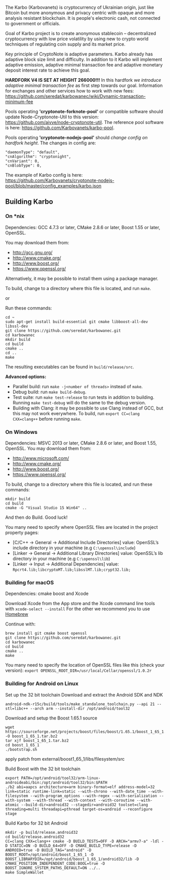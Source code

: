 The Karbo (Karbovanets) is cryptocurrency of Ukrainian origin, just like Bitcoin but more anonymous and privacy centric with opaque and more analysis resistant blockchain. It is people's electronic cash, not connected to government or officials.

Goal of Karbo project is to create anonymous stablecoin – decentralized cryptocurrency with low price volatility by using new to crypto world techniques of regulating coin supply and its market price.

Key principle of CryptoNote is adaptive parameters. Karbo already has adaptive block size limit and difficulty. In addition to it Karbo will implement adaptive emission, adaptive minimal transaction fee and adaptive monetary deposit interest rate to achieve this goal.

**HARDFORK V4 IS SET AT HEIGHT 266000!!!** In this hardfork _we introduce adaptive minimal transaction fee_ as first step towards our goal. Information for exchanges and other services how to work with new fees: https://github.com/seredat/karbowanec/wiki/Dynamic-transaction-minimum-fee

Pools operating **'cryptonote-forknote-pool'** or compatible software should update Node-Cryptonote-Util to this version: https://github.com/aivve/node-cryptonote-util. The reference pool software is here: https://github.com/Karbovanets/karbo-pool.

Pools operating **'cryptonote-nodejs-pool'** should _change config on hardfork height_. The changes in config are:
```
"daemonType": "default",
"cnAlgorithm": "cryptonight",
"cnVariant": 0,
"cnBlobType": 0,
```
The example of Karbo config is here: https://github.com/Karbovanets/cryptonote-nodejs-pool/blob/master/config_examples/karbo.json



## Building Karbo 

### On *nix

Dependencies: GCC 4.7.3 or later, CMake 2.8.6 or later, Boost 1.55 or later, OpenSSL.

You may download them from:

* http://gcc.gnu.org/
* http://www.cmake.org/
* http://www.boost.org/
* https://www.openssl.org/

Alternatively, it may be possible to install them using a package manager.

To build, change to a directory where this file is located, and run `make`.

or

Run these commands:
```
cd ~
sudo apt-get install build-essential git cmake libboost-all-dev libssl-dev
git clone https://github.com/seredat/karbowanec.git
cd karbowanec
mkdir build
cd build
cmake ..
cd ..
make
```

 The resulting executables can be found in `build/release/src`.

**Advanced options:**

* Parallel build: run `make -j<number of threads>` instead of `make`.
* Debug build: run `make build-debug`.
* Test suite: run `make test-release` to run tests in addition to building. Running `make test-debug` will do the same to the debug version.
* Building with Clang: it may be possible to use Clang instead of GCC, but this may not work everywhere. To build, run `export CC=clang CXX=clang++` before running `make`.

### On Windows
Dependencies: MSVC 2013 or later, CMake 2.8.6 or later, and Boost 1.55, OpenSSL. You may download them from:

* http://www.microsoft.com/
* http://www.cmake.org/
* http://www.boost.org/
* https://www.openssl.org/

To build, change to a directory where this file is located, and run these commands: 
```
mkdir build
cd build
cmake -G "Visual Studio 15 Win64" ..
```

And then do Build.
Good luck!

You many need to specify where OpenSSL files are located in the project property pages:
*    [C/C++ -> General -> Additional Include Directories] value: OpenSSL’s include directory in your machine (e.g `C:\openssl\include`)
*    [Linker -> General -> Additional Library Directories] value: OpenSSL’s lib directory in your machine (e.g `C:\openssl\lib`)
*    [Linker -> Input -> Additional Dependencies] value: `Rpcrt4.lib;libcryptoMT.lib;libsslMT.lib;crypt32.lib;`



### Building for macOS

Dependencies: cmake boost and Xcode

Download Xcode from the App store and the Xcode command line tools with `xcode-select --install`
For the other we recommend you to use [Homebrew](https://brew.sh)

Continue with:
```
brew install git cmake boost openssl
git clone https://github.com/seredat/karbowanec.git
cd karbowanec
cd build
cmake ..
make
```

You many need to specify the location of OpenSSL files like this (check your version):
`export OPENSSL_ROOT_DIR=/usr/local/Cellar/openssl/1.0.2r`


### Building for Android on Linux

Set up the 32 bit toolchain
Download and extract the Android SDK and NDK
```
android-ndk-r15c/build/tools/make_standalone_toolchain.py --api 21 --stl=libc++ --arch arm --install-dir /opt/android/tool32
```

Download and setup the Boost 1.65.1 source
```
wget https://sourceforge.net/projects/boost/files/boost/1.65.1/boost_1_65_1.tar.bz2/download -O boost_1_65_1.tar.bz2
tar xjf boost_1_65_1.tar.bz2
cd boost_1_65_1
./bootstrap.sh
```
apply patch from external/boost1_65_1/libs/filesystem/src

Build Boost with the 32 bit toolchain
```
export PATH=/opt/android/tool32/arm-linux-androideabi/bin:/opt/android/tool32/bin:$PATH
./b2 abi=aapcs architecture=arm binary-format=elf address-model=32 link=static runtime-link=static --with-chrono --with-date_time --with-filesystem --with-program_options --with-regex --with-serialization --with-system --with-thread --with-context --with-coroutine --with-atomic --build-dir=android32 --stagedir=android32 toolset=clang threading=multi threadapi=pthread target-os=android --reconfigure stage
```

Build Karbo for 32 bit Android
```
mkdir -p build/release.android32
cd build/release.android32
CC=clang CXX=clang++ cmake -D BUILD_TESTS=OFF -D ARCH="armv7-a" -ldl -D STATIC=ON -D BUILD_64=OFF -D CMAKE_BUILD_TYPE=release -D ANDROID=true -D BUILD_TAG="android" -D BOOST_ROOT=/opt/android/boost_1_65_1 -D BOOST_LIBRARYDIR=/opt/android/boost_1_65_1/android32/lib -D CMAKE_POSITION_INDEPENDENT_CODE:BOOL=true -D BOOST_IGNORE_SYSTEM_PATHS_DEFAULT=ON ../..
make SimpleWallet
```
